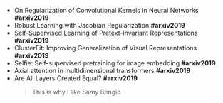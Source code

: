 * On Regularization of Convolutional Kernels in Neural Networks **#arxiv2019**
* Robust Learning with Jacobian Regularization **#arxiv2019**
* Self-Supervised Learning of Pretext-Invariant Representations **#arxiv2019**
* ClusterFit: Improving Generalization of Visual Representations **#arxiv2019**
* Selfie: Self-supervised pretraining for image embedding **#arxiv2019**
* Axial attention in multidimensional transformers **#arxiv2019**
* Are All Layers Created Equal? **#arxiv2019**
	> This is why I like Samy Bengio